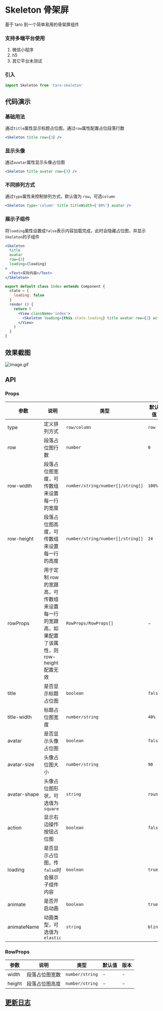 # Skeleton 骨架屏
基于 taro 到一个简单易用的骨架屏组件

### 支持多端平台使用 
1. 微信小程序
2. h5
3. 其它平台未测试

### 引入

``` javascript
import Skeleton from 'taro-skeleton'
```

## 代码演示

### 基础用法

通过`title`属性显示标题占位图，通过`row`属性配置占位段落行数

``` jsx
<Skeleton title row={3} />
```

### 显示头像

通过`avatar`属性显示头像占位图

``` jsx
<Skeleton title avatar row={3} />
```
### 不同排列方式
通过`type`属性来控制排列方式，默认值为 `row`，可选`column`
``` jsx
<Skeleton type='column' title titleWidth={'80%'} avatar />
```
### 展示子组件

将`loading`属性设置成`false`表示内容加载完成，此时会隐藏占位图，并显示`Skeleton`的子组件

``` jsx
<Skeleton
  title
  avatar
  row={3}
  loading={loading}
>
  <Text>实际内容</Text>
</Skeleton>
```

```jsx
export default class Index extends Component {
  state = {
    loading: false
  }
  render () {
    return (
      <View className='index'>
        <Skeleton loading={this.state.loading} title avatar row={2} action></Skeleton>
      </View>
    )
  }
}
```

## 效果截图
![image.gif](https://img10.360buyimg.com/img/jfs/t1/63219/14/8586/484603/5d666c6bE4432c8e7/aa1d8d800249a9e5.gif)



## API

### Props

| 参数 | 说明 | 类型 | 默认值 | 版本 |
|------|------|------|------|------|
| type | 定义排列方式  | `row/column` | `row` | 1.0.12 |
| row | 段落占位图行数 | `number` | `0` | - |
| row-width | 段落占位图宽度，可传数组来设置每一行的宽度 | `number/string/number[]/string[]` | `100%` | - |
| row-height | 段落占位图高度，可传数组来设置每一行的高度 | `number/string/number[]/string[]` | `24` | 1.0.7 |
| rowProps | 用于定制 row 的宽跟高，可传数组来设置每一行的宽跟高，如果配置了该属性，则 row-height 配置无效 | `RowProps/RowProps[]` | - | 1.0.7 |
| title | 是否显示标题占位图 | `boolean` | `false` | - |
| title-width | 标题占位图宽度 | `number/string` | `40%` | - |
| avatar | 是否显示头像占位图 | `boolean` | `false` | - |
| avatar-size | 头像占位图大小 | `number/string` | `90` | - |
| avatar-shape | 头像占位图形状，可选值为`square` | `string` | `round` | - |
| action | 显示右边操作按钮占位图 | `boolean` | `false` | - |
| loading | 是否显示占位图，传`false`时会展示子组件内容 | `boolean` | `true` | - 
| animate | 是否开启动画 | `boolean` | `true` | - |
| animateName | 动画类型，可选值为`elastic` | `string` | `blink` | 1.3.9 |

### RowProps

| 参数 | 说明 | 类型 | 默认值 | 版本 |
|------|------|------|------|------|
| width | 段落占位图宽数 | `number/string` | - | - |
| height | 段落占位图高度 | `number/string` | - | - |

## [更新日志](https://github.com/lentoo/taro-skeleton/blob/master/CHANGELOG.md)